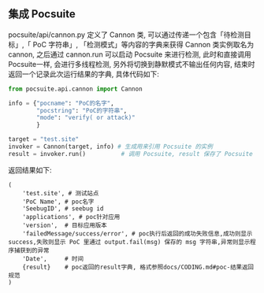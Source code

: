 
集成 Pocsuite
----------

pocsuite/api/cannon.py 定义了 Cannon 类, 可以通过传递一个包含「待检测目标」,「 PoC 字符串」, 「检测模式」等内容的字典来获得 Cannon 类实例取名为 cannon, 之后通过 cannon.run 可以启动 Pocsuite 来进行检测, 此时和直接调用Pocsuite一样, 会进行多线程检测, 另外将切换到静默模式不输出任何内容, 结束时返回一个记录此次运行结果的字典, 具体代码如下:

``` python
from pocsuite.api.cannon import Cannon

info = {"pocname": "PoC的名字",
        "pocstring": "PoC的字符串",
        "mode": "verify( or attack)"
        }

target = "test.site"
invoker = Cannon(target, info) # 生成用来引用 Pocsuite 的实例
result = invoker.run()			# 调用 Pocsuite, result 保存了 Pocsuite 执行的返回结果
```

返回结果如下:

```
(
	'test.site', # 测试站点
	'PoC Name', # poc名字
	'SeebugID', # seebug id
	'applications', # poc针对应用
	'version', 	# 目标应用版本
	'failedMessage/success/error', # poc执行后返回的成功失败信息,成功则显示 success,失败则显示 PoC 里通过 output.fail(msg) 保存的 msg 字符串,异常则显示程序捕获到的异常
	'Date', 	# 时间
	{result}	# poc返回的result字典, 格式参照docs/CODING.md#poc-结果返回规范
)
```